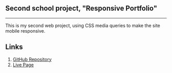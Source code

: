 ## Second school project, "Responsive Portfolio"
****
This is my second web project, using CSS media queries to make the site mobile responsive.

## Links
 1. [GitHub Repository](https://github.com/Kayle7777/Responsive-Portfolio)
 2. [Live Page](https://kayle7777.github.io/Responsive-Portfolio/)
